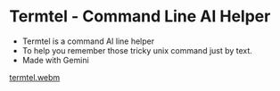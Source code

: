 # Termtel - Command Line AI Helper
- Termtel is a command AI line helper
- To help you remember those tricky unix command just by text.
- Made with Gemini

[termtel.webm](https://github.com/Tejas242/termtel/assets/59790915/1e1c3c8f-3ced-4512-8182-fea62960a456)

